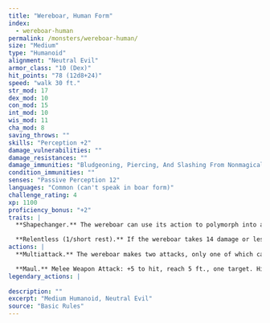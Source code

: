 ```yaml
---
title: "Wereboar, Human Form"
index:
  - wereboar-human
permalink: /monsters/wereboar-human/
size: "Medium"
type: "Humanoid"
alignment: "Neutral Evil"
armor_class: "10 (Dex)"
hit_points: "78 (12d8+24)"
speed: "walk 30 ft."
str_mod: 17
dex_mod: 10
con_mod: 15
int_mod: 10
wis_mod: 11
cha_mod: 8
saving_throws: ""
skills: "Perception +2"
damage_vulnerabilities: ""
damage_resistances: ""
damage_immunities: "Bludgeoning, Piercing, And Slashing From Nonmagical Weapons That Aren'T Silvered"
condition_immunities: ""
senses: "Passive Perception 12"
languages: "Common (can't speak in boar form)"
challenge_rating: 4
xp: 1100
proficiency_bonus: "+2"
traits: |
  **Shapechanger.** The wereboar can use its action to polymorph into a boar-humanoid hybrid or into a boar, or back into its true form, which is humanoid. Its statistics, other than its AC, are the same in each form. Any equipment it is wearing or carrying isn't transformed. It reverts to its true form if it dies.

  **Relentless (1/short rest).** If the wereboar takes 14 damage or less that would reduce it to 0 hit points, it is reduced to 1 hit point instead.
actions: |
  **Multiattack.** The wereboar makes two attacks, only one of which can be with its tusks.

  **Maul.** Melee Weapon Attack: +5 to hit, reach 5 ft., one target. Hit: 10 (2d6 + 3) bludgeoning damage.  
legendary_actions: |
  
description: ""
excerpt: "Medium Humanoid, Neutral Evil"
source: "Basic Rules"
---
```

